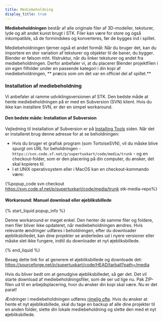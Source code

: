 ```yaml
---
title: Mediebeholdning
display_title: true
---
```

**Mediebeholdningen** består af alle originale filer af 3D-modeller, teksturer, lyde og alt andet kunst brugt i STK. Filer kan være for store og også inkompatible, så de formindskes og konverteres, før de bygges ind i spillet.

Mediebeholdningen tjerner også et andet formål: Når du bruger det, kan du importere en stor variation af teksturer og objekter til de baner, du bygger. Blender er følsom mht. filstruktur, når du linker teksturer og andet fra mediebeholdningen. Derfor anbefaler vi, at du placerer Blender projektfilen i sin egen filfolder under en passende kategori i din kopi af mediebeholdningen, ** præcis som om det var en officiel del af spillet.**

### Installation af mediebeholdning

Vi anbefaler at ramme udviklingsversionen af STK. Den bedste måde at hente mediebeholdningen på er med en Subversion (SVN) klient. Hvis du ikke kan installere SVN, er der en simpel workaround.

#### Den bedste måde: Installation af Subversion

Vejledning til installation af Subversion er på [Installing Tools](https://supertuxkart.net/Installing_Tools#subversion-client) siden. Når det er installeret brug denne adresse for at se beholdningen:

* Hvis du bruger et grafisk program (som TortoiseSVN), vil du måske blive spurgt om URL for beholdningen - `https://svn.code.sf.net/p/supertuxkart/code/media/trunk` - og en checkout-folder, som er den placering på din computer, du ønsker, det skal kopieres til.
* I et UNIX operativsystem eller i MacOS kan en checkout-kommando være:

{%popup_code
svn checkout https://svn.code.sf.net/p/supertuxkart/code/media/trunk stk-media-repo%}

#### Workaround: Manuel download eller øjebliksbillede

{% start_liquid popup_info %}

Denne workaround er meget enkel. Den henter de samme filer og foldere, men filer bliver ikke opdateret, når mediebeholdningen ændres. Hvis relevante ændringer udføres i beholdningen, efter du downloader øjebliksbilledet, kan dine projekter se anderledes ud i nyere versioner eller måske slet ikke fungere, indtil du downloader et nyt øjebliksbillede.

{% end_liquid %}

Besøg dette link for at generere et øjebliksbillede og downloade det: <https://sourceforge.net/p/supertuxkart/code/HEAD/tarball?path=/media>

Hvis du bliver bedt om at genudgive øjebliksbilledet, så gør det. Det vil starte download af mediebeholdningsfiler, som de ser ud lige nu. Pak ZIP-filen ud til en arbejdsplacering, hvor du ønsker din kopi skal være. Nu er det parat!

Ændringer i mediebeholdningen udføres [rimelig ofte](https://sourceforge.net/p/supertuxkart/code/HEAD/log/?path=). Hvis du ønsker at hente et nyt øjebliksbillede, skal du tage en backup af alle dine projekter til en anden folder, slette din lokale mediebeholdning og slette den med et nyt øjebliksbillede.
